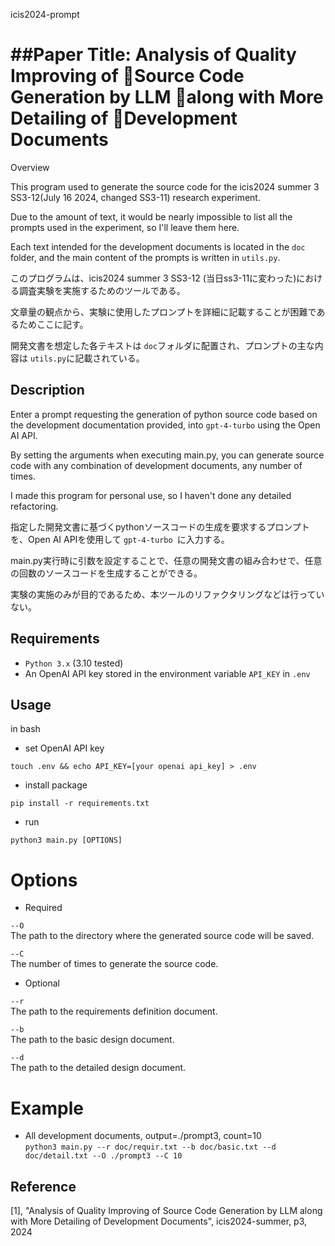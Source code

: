 icis2024-prompt

##Paper Title: Analysis of Quality Improving of Source Code Generation by LLM along with More Detailing of  Development　Documents
====
Overview  

This program used to generate the source code for the icis2024 summer 3 SS3-12(July 16 2024, changed SS3-11)
research experiment.  

Due to the amount of text, it would be nearly impossible to list all the prompts used in the experiment, so I'll leave them here.

Each text intended for the development documents is located in the `doc` folder, and the main content of the prompts is written in `utils.py`.

このプログラムは、icis2024 summer 3 SS3-12 (当日ss3-11に変わった)における調査実験を実施するためのツールである。

文章量の観点から、実験に使用したプロンプトを詳細に記載することが困難であるためここに記す。

開発文書を想定した各テキストは `doc`フォルダに配置され、プロンプトの主な内容は `utils.py`に記載されている。

## Description
Enter a prompt requesting the generation of python source code based on the development documentation provided, into `gpt-4-turbo` using the Open AI API.  

By setting the arguments when executing main.py, you can generate source code with any combination of development documents, any number of times.

I made this program for personal use, so I haven't done any detailed refactoring.


指定した開発文書に基づくpythonソースコードの生成を要求するプロンプトを、Open AI APIを使用して `gpt-4-turbo `に入力する。 

main.py実行時に引数を設定することで、任意の開発文書の組み合わせで、任意の回数のソースコードを生成することができる。

実験の実施のみが目的であるため、本ツールのリファクタリングなどは行っていない。

## Requirements
- `Python 3.x` (3.10 tested)
- An OpenAI API key stored in the environment variable `API_KEY` in `.env`

## Usage
in bash  

- set OpenAI API key  

`touch .env && echo API_KEY=[your openai api_key] > .env`

- install package

`pip install -r requirements.txt ` 

- run

`python3 main.py [OPTIONS]`

# Options

- Required  
 
`--O`  
The path to the directory where the generated source code will be saved.  

`--C`  
The number of times to generate the source code. 


- Optional  

`--r`  
The path to the requirements definition document. 
  
`--b`  
The path to the basic design document. 
  
`--d`  
The path to the detailed design document. 

# Example

- All development documents, output=./prompt3, count=10  
`python3 main.py --r doc/requir.txt --b doc/basic.txt --d doc/detail.txt --O ./prompt3 --C 10`
  

## Reference

[1], "Analysis of Quality Improving of Source Code Generation by LLM along with More Detailing of  Development Documents", icis2024-summer, p3, 2024
